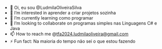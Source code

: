 - 👋 Oi, eu sou @LudmilaOliveiraSilva
- 👀 I’m interested in aprender a criar projetos sozinha
- 🌱 I’m currently learning como programar
- 💞️ I’m looking to collaborate on programas simples nas Linguagens C# e Java
- 📫 How to reach me @tfa2024.ludmilaoliveira@gmail.com
- ⚡ Fun fact: Na maioria do tempo não sei o que estou fazendo 

<!---
LudmilaOliveiraSilva/LudmilaOliveiraSilva is a ✨ special ✨ repository because its `README.md` (this file) appears on your GitHub profile.
You can click the Preview link to take a look at your changes.
--->
